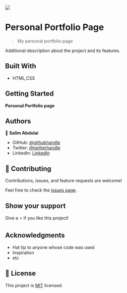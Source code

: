 ![](https://img.shields.io/badge/Microverse-blueviolet)

# Personal Portfolio Page

> My personal portfolio page

Additional description about the project and its features.

## Built With

- HTML,CSS

## Getting Started

**Personal Portfolio page**


## Authors

👤 **Salim Abdulai**

- GitHub: [@githubhandle](https://github.com/githubhandle)
- Twitter: [@twitterhandle](https://twitter.com/twitterhandle)
- LinkedIn: [LinkedIn](https://linkedin.com/in/linkedinhandle)

## 🤝 Contributing

Contributions, issues, and feature requests are welcome!

Feel free to check the [issues page](../../issues/).

## Show your support

Give a ⭐️ if you like this project!

## Acknowledgments

- Hat tip to anyone whose code was used
- Inspiration
- etc

## 📝 License

This project is [MIT](./MIT.md) licensed.
